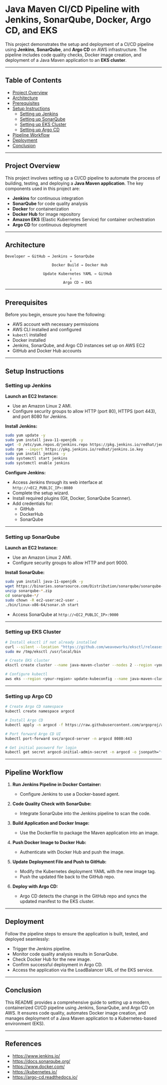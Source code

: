 # Java Maven CI/CD Pipeline with Jenkins, SonarQube, Docker, Argo CD, and EKS

This project demonstrates the setup and deployment of a CI/CD pipeline using **Jenkins**, **SonarQube**, and **Argo CD** on AWS infrastructure. The pipeline includes code quality checks, Docker image creation, and deployment of a Java Maven application to an **EKS cluster**.

---

## Table of Contents

- [Project Overview](#project-overview)  
- [Architecture](#architecture)  
- [Prerequisites](#prerequisites)  
- [Setup Instructions](#setup-instructions)  
  - [Setting up Jenkins](#setting-up-jenkins)  
  - [Setting up SonarQube](#setting-up-sonarqube)  
  - [Setting up EKS Cluster](#setting-up-eks-cluster)  
  - [Setting up Argo CD](#setting-up-argo-cd)  
- [Pipeline Workflow](#pipeline-workflow)  
- [Deployment](#deployment)  
- [Conclusion](#conclusion)  

---

## Project Overview

This project involves setting up a CI/CD pipeline to automate the process of building, testing, and deploying a **Java Maven application**. The key components used in this project are:

- **Jenkins** for continuous integration  
- **SonarQube** for code quality analysis  
- **Docker** for containerization  
- **Docker Hub** for image repository  
- **Amazon EKS** (Elastic Kubernetes Service) for container orchestration  
- **Argo CD** for continuous deployment  

---

## Architecture

```
Developer → GitHub → Jenkins → SonarQube
                             ↓
                     Docker Build → Docker Hub
                             ↓
                 Update Kubernetes YAML → GitHub
                             ↓
                          Argo CD → EKS
```

---

## Prerequisites

Before you begin, ensure you have the following:

- AWS account with necessary permissions  
- AWS CLI installed and configured  
- `kubectl` installed  
- Docker installed  
- Jenkins, SonarQube, and Argo CD instances set up on AWS EC2  
- GitHub and Docker Hub accounts  

---

## Setup Instructions

### Setting up Jenkins

**Launch an EC2 Instance:**

- Use an Amazon Linux 2 AMI.  
- Configure security groups to allow HTTP (port 80), HTTPS (port 443), and port 8080 for Jenkins.

**Install Jenkins:**

```bash
sudo yum update -y
sudo yum install java-11-openjdk -y
wget -O /etc/yum.repos.d/jenkins.repo https://pkg.jenkins.io/redhat/jenkins.repo
sudo rpm --import https://pkg.jenkins.io/redhat/jenkins.io.key
sudo yum install jenkins -y
sudo systemctl start jenkins
sudo systemctl enable jenkins
```

**Configure Jenkins:**

- Access Jenkins through its web interface at `http://<EC2_PUBLIC_IP>:8080`  
- Complete the setup wizard.  
- Install required plugins (Git, Docker, SonarQube Scanner).  
- Add credentials for:
  - GitHub
  - DockerHub
  - SonarQube

---

### Setting up SonarQube

**Launch an EC2 Instance:**

- Use an Amazon Linux 2 AMI.  
- Configure security groups to allow HTTP and port 9000.

**Install SonarQube:**

```bash
sudo yum install java-11-openjdk -y
wget https://binaries.sonarsource.com/Distribution/sonarqube/sonarqube-10.1.0.73491.zip
unzip sonarqube-*.zip
cd sonarqube-*/
sudo chown -R ec2-user:ec2-user .
./bin/linux-x86-64/sonar.sh start
```

- Access SonarQube at `http://<EC2_PUBLIC_IP>:9000`

---

### Setting up EKS Cluster

```bash
# Install eksctl if not already installed
curl --silent --location "https://github.com/weaveworks/eksctl/releases/latest/download/eksctl_$(uname -s)_amd64.tar.gz" | tar xz -C /tmp
sudo mv /tmp/eksctl /usr/local/bin

# Create EKS cluster
eksctl create cluster --name java-maven-cluster --nodes 2 --region <your-region>

# Configure kubectl
aws eks --region <your-region> update-kubeconfig --name java-maven-cluster
```

---

### Setting up Argo CD

```bash
# Create Argo CD namespace
kubectl create namespace argocd

# Install Argo CD
kubectl apply -n argocd -f https://raw.githubusercontent.com/argoproj/argo-cd/stable/manifests/install.yaml

# Port forward Argo CD UI
kubectl port-forward svc/argocd-server -n argocd 8080:443

# Get initial password for login
kubectl get secret argocd-initial-admin-secret -n argocd -o jsonpath="{.data.password}" | base64 -d
```

---

## Pipeline Workflow

1. **Run Jenkins Pipeline in Docker Container:**  
   - Configure Jenkins to use a Docker-based agent.

2. **Code Quality Check with SonarQube:**  
   - Integrate SonarQube into the Jenkins pipeline to scan the code.

3. **Build Application and Docker Image:**  
   - Use the Dockerfile to package the Maven application into an image.

4. **Push Docker Image to Docker Hub:**  
   - Authenticate with Docker Hub and push the image.

5. **Update Deployment File and Push to GitHub:**  
   - Modify the Kubernetes deployment YAML with the new image tag.  
   - Push the updated file back to the GitHub repo.

6. **Deploy with Argo CD:**  
   - Argo CD detects the change in the GitHub repo and syncs the updated manifest to the EKS cluster.

---

## Deployment

Follow the pipeline steps to ensure the application is built, tested, and deployed seamlessly:

- Trigger the Jenkins pipeline.  
- Monitor code quality analysis results in SonarQube.  
- Check Docker Hub for the new image.  
- Confirm successful deployment in Argo CD.  
- Access the application via the LoadBalancer URL of the EKS service.

---

## Conclusion

This README provides a comprehensive guide to setting up a modern, containerized CI/CD pipeline using Jenkins, SonarQube, and Argo CD on AWS. It ensures code quality, automates Docker image creation, and manages deployment of a Java Maven application to a Kubernetes-based environment (EKS).

---

## References

- https://www.jenkins.io/  
- https://docs.sonarqube.org/  
- https://www.docker.com/  
- https://kubernetes.io/  
- https://argo-cd.readthedocs.io/
